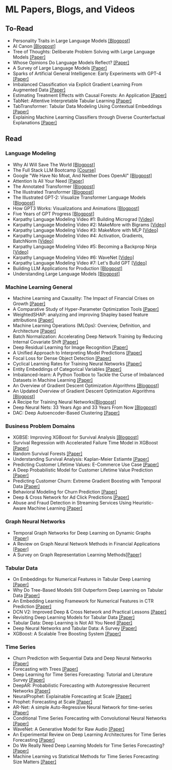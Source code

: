 # ML Papers, Blogs, and Videos

## To-Read
* Personality Traits in Large Language Models [[Blogpost]](https://arxiv.org/abs/2307.00184)
* AI Canon [[Blogpost]](https://a16z.com/2023/05/25/ai-canon/)
* Tree of Thoughts: Deliberate Problem Solving with Large Language Models [[Paper]](https://arxiv.org/abs/2305.10601)
* Whose Opinions Do Language Models Reflect? [[Paper]](https://arxiv.org/abs/2303.17548)
* A Survey of Large Language Models [[Paper]](https://arxiv.org/abs/2303.18223)
* Sparks of Artificial General Intelligence: Early Experiments with GPT-4 [[Paper]](https://arxiv.org/pdf/2303.12712.pdf)
* Imbalanced Classification via Explicit Gradient Learning From Augmented Data [[Paper]](https://arxiv.org/abs/2202.10550)
* Estimating Treatment Effects with Causal Forests: An Application [[Paper]](https://arxiv.org/abs/1902.07409)
* TabNet: Attentive Interpretable Tabular Learning [[Paper]](https://arxiv.org/abs/1908.07442)
* TabTransformer: Tabular Data Modeling Using Contextual Embeddings [[Paper]](https://arxiv.org/abs/2012.06678)
* Explaining Machine Learning Classifiers through Diverse Counterfactual Explanations [[Paper]](https://arxiv.org/abs/1905.07697)

## Read
### Language Modeling
* Why AI Will Save The World [[Blogpost]](https://a16z.com/2023/06/06/ai-will-save-the-world/)
* The Full Stack LLM Bootcamp [[Course]](https://fullstackdeeplearning.com/llm-bootcamp/spring-2023/)
* Google "We Have No Moat, And Neither Does OpenAI" [[Blogpost]](https://www.semianalysis.com/p/google-we-have-no-moat-and-neither)
* Attention Is All Your Need [[Paper]](https://arxiv.org/abs/1706.03762)
* The Annotated Transformer [[Blogpost]](http://nlp.seas.harvard.edu/annotated-transformer/)
* The Illustrated Transformer [[Blogpost]](https://jalammar.github.io/illustrated-transformer/)
* The Illustrated GPT-2: Visualize Transformer Language Models [[Blogpost]](https://jalammar.github.io/illustrated-gpt2/)
* How GPT3 Works: Visualizations and Animations [[Blogpost]](https://jalammar.github.io/how-gpt3-works-visualizations-animations/)
* Five Years of GPT Progress [[Blogpost]](https://finbarr.ca/five-years-of-gpt-progress/)
* Karpathy Language Modeling Video #1: Building Micrograd [[Video]](https://youtu.be/VMj-3S1tku0)
* Karpathy Language Modeling Video #2: MakeMore with Bigrams [[Video]](https://youtu.be/PaCmpygFfXo)
* Karpathy Language Modeling Video #3: MakeMore with MLP [[Video]](https://youtu.be/TCH_1BHY58I)
* Karpathy Language Modeling Video #4: Activation, Gradients, BatchNorm [[Video]](https://youtu.be/P6sfmUTpUmc)
* Karpathy Language Modeling Video #5: Becoming a Backprop Ninja [[Video]](https://youtu.be/q8SA3rM6ckI)
* Karpathy Language Modeling Video #6: WaveNet [[Video]](https://youtu.be/t3YJ5hKiMQ0)
* Karpathy Language Modeling Video #7: Let's Build GPT [[Video]](https://youtu.be/kCc8FmEb1nY)
* Building LLM Applications for Production [[Blogpost]](https://huyenchip.com/2023/04/11/llm-engineering.html)
* Understanding Large Language Models [[Blogpost]](https://magazine.sebastianraschka.com/p/understanding-large-language-models)

### Machine Learning General
* Machine Learning and Causality: The Impact of Financial Crises on Growth [[Paper]](shorturl.at/izFMR)
* A Comparative Study of Hyper-Parameter Optimization Tools [[Paper]](https://arxiv.org/abs/2201.06433)
* WeightedSHAP: analyzing and improving Shapley based feature attributions [[Paper]](https://arxiv.org/abs/2209.13429)
* Machine Learning Operations (MLOps): Overview, Definition, and Architecture [[Paper]](https://arxiv.org/abs/2205.02302)
* Batch Normalization: Accelerating Deep Network Training by Reducing Internal Covariate Shift [[Paper]](https://arxiv.org/abs/1502.03167)
* Deep Residual Learning for Image Recognition [[Paper]](https://arxiv.org/abs/1512.03385)
* A Unified Approach to Interpreting Model Predictions [[Paper]](https://arxiv.org/abs/1705.07874)
* Focal Loss for Dense Object Detection [[Paper]](https://arxiv.org/abs/1708.02002)
* Cyclical Learning Rates for Training Neural Networks [[Paper]](https://arxiv.org/abs/1506.01186)
* Entity Embeddings of Categorical Variables [[Paper]](https://arxiv.org/abs/1604.06737)
* Imbalanced-learn: A Python Toolbox to Tackle the Curse of Imbalanced Datasets in Machine Learning [[Paper]](https://arxiv.org/abs/1609.06570)
* An Overview of Gradient Descent Optimization Algorithms [[Blogpost]](https://ruder.io/optimizing-gradient-descent/)
* An Updated Overview of Gradient Descent Optimization Algorithms [[Blogpost]](https://johnchenresearch.github.io/demon/)
* A Recipe for Training Neural Networks[[Blogpost]](https://karpathy.github.io/2019/04/25/recipe/)
* Deep Neural Nets: 33 Years Ago and 33 Years From Now [[Blogpost]](https://karpathy.github.io/2022/03/14/lecun1989/)
* DAC: Deep Autoencoder-Based Clustering [[Paper]](https://arxiv.org/abs/2102.07472)

### Business Problem Domains
* XGBSE: Improving XGBoost for Survival Analysis [[Blogpost]](https://towardsdatascience.com/xgbse-improving-xgboost-for-survival-analysis-393d47f1384a)
* Survival Regression with Accelerated Failure Time Model in XGBoost [[Paper]](https://arxiv.org/abs/2006.04920)
* Random Survival Forests [[Paper]](https://arxiv.org/abs/0811.1645)
* Understanding Survival Analysis: Kaplan-Meier Estiamte [[Paper]](https://www.ncbi.nlm.nih.gov/pmc/articles/PMC3059453/)
* Predicting Customer Lifetime Values: E-Commerce Use Case [[Paper]](https://arxiv.org/abs/2102.05771)
* A Deep Probabilistic Model for Customer Lifetime Value Prediction [[Paper]](https://arxiv.org/abs/1912.07753)
* Predicting Customer Churn: Extreme Gradient Boosting with Temporal Data [[Paper]](https://arxiv.org/abs/1802.03396)
* Behavioral Modeling for Churn Prediction [[Paper]](https://arxiv.org/abs/1512.06430)
* Deep & Cross Network for Ad Click Predictions [[Paper]](https://arxiv.org/abs/1708.05123)
* Abuse and Fraud Detection in Streaming Services Using Heuristic-Aware Machine Learning [[Paper]](https://arxiv.org/abs/2203.02124)

### Graph Neural Networks
* Temporal Graph Networks for Deep Learning on Dynamic Graphs [[Paper]](https://arxiv.org/abs/2006.10637)
* A Review on Graph Neural Network Methods in Financial Applications [[Paper]](https://arxiv.org/abs/2111.15367)
* A Survey on Graph Representation Learning Methods[[Paper]](https://arxiv.org/abs/2204.01855v2)

### Tabular Data
* On Embeddings for Numerical Features in Tabular Deep Learning [[Paper]](https://arxiv.org/abs/2203.05556)
* Why Do Tree-Based Models Still Outperform Deep Learning on Tabular Data [[Paper]](https://arxiv.org/abs/2207.08815)
* An Embedding Learning Framework for Numerical Features in CTR Prediction [[Paper]](https://arxiv.org/abs/2012.08986)
* DCN V2: Improved Deep & Cross Network and Practical Lessons [[Paper]](https://arxiv.org/abs/2008.13535)
* Revisiting Deep Learning Models for Tabular Data [[Paper]](https://arxiv.org/abs/2106.11959)
* Tabular Data: Deep Learning is Not All You Need [[Paper]](https://arxiv.org/abs/2106.03253?source=mlcontests)
* Deep Neural Networks and Tabular Data: A Survey [[Paper]](https://arxiv.org/abs/2110.01889)
* XGBoost: A Scalable Tree Boosting System [[Paper]](https://arxiv.org/abs/1603.02754)

### Time Series
* Churn Prediction with Sequential Data and Deep Neural Networks [[Paper]](https://arxiv.org/abs/1909.11114)
* Forecasting with Trees [[Paper]](https://www.sciencedirect.com/science/article/pii/S0169207021001679)
* Deep Learning for Time Series Forecasting: Tutorial and Literature Survey [[Paper]](https://arxiv.org/abs/2004.10240)
* DeepAR: Probabilistic Forecasting with Autoregressive Recurrent Networks [[Paper]](https://arxiv.org/abs/1704.04110)
* NeuralProphet: Explainable Forecasting at Scale [[Paper]](https://arxiv.org/abs/2111.15397)
* Prophet: Forecasting at Scale [[Paper]](https://peerj.com/preprints/3190.pdf)
* AR-Net: A simple Auto-Regressive Neural Network for time-series [[Paper]](https://arxiv.org/abs/1911.12436)
* Conditional Time Series Forecasting with Convolutional Neural Networks [[Paper]](https://arxiv.org/abs/1703.04691)
* WaveNet: A Generative Model for Raw Audio [[Paper]](https://arxiv.org/abs/1609.03499)
* An Experimental Review on Deep Learning Architectures for Time Series Forecasting [[Paper]](https://arxiv.org/abs/2103.12057)
* Do We Really Need Deep Learning Models for Time Series Forecasting? [[Paper]](https://arxiv.org/abs/2101.02118)
* Machine Learning vs Statistical Methods for Time Series Forecasting: Size Matters [[Paper]](https://arxiv.org/abs/1909.13316)
